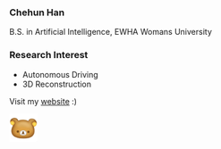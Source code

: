 ### Chehun Han 

B.S. in Artificial Intelligence, EWHA Womans University

### Research Interest 

- Autonomous Driving
- 3D Reconstruction

Visit my [website](https://chehun16.github.io/) :) 

<img src="kuma.jpg" width="50" height="50" style="vertical-align: middle;" />
